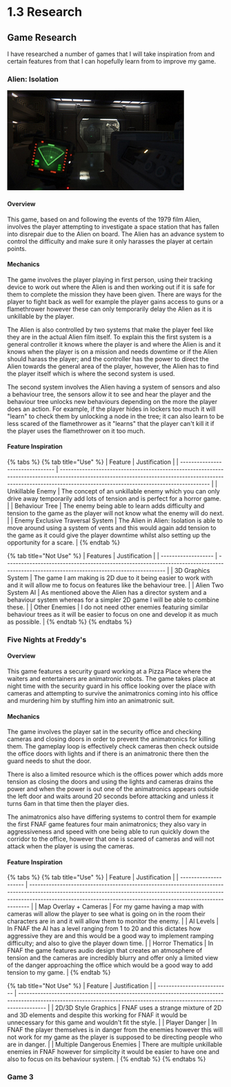 # 1.3 Research

## Game Research

I have researched a number of games that I will take inspiration from and certain features from that I can hopefully learn from to improve my game.

### Alien: Isolation

![A screenshot of the player tracking the Alien.](<../.gitbook/assets/image (2).png>)

#### Overview

This game, based on and following the events of the 1979 film Alien, involves the player attempting to investigate a space station that has fallen into disrepair due to the Alien on board. The Alien has an advance system to control the difficulty and make sure it only harasses the player at certain points.

#### Mechanics

The game involves the player playing in first person, using their tracking device to work out where the Alien is and then working out if it is safe for them to complete the mission they have been given. There are ways for the player to fight back as well for example the player gains access to guns or a flamethrower however these can only temporarily delay the Alien as it is unkillable by the player.

The Alien is also controlled by two systems that make the player feel like they are in the actual Alien film itself. To explain this the first system is a general controller it knows where the player is and where the Alien is and it knows when the player is on a mission and needs downtime or if the Alien should harass the player; and the controller has the power to direct the Alien towards the general area of the player, however, the Alien has to find the player itself which is where the second system is used.

The second system involves the Alien having a system of sensors and also a behaviour tree, the sensors allow it to see and hear the player and the behaviour tree unlocks new behaviours depending on the more the player does an action. For example, if the player hides in lockers too much it will "learn" to check them by unlocking a node in the tree; it can also learn to be less scared of the flamethrower as it "learns" that the player can't kill it if the player uses the flamethrower on it too much.

#### Feature Inspiration

{% tabs %}
{% tab title="Use" %}
| Feature                          | Justification                                                                                                                                                                                                      |
| -------------------------------- | ------------------------------------------------------------------------------------------------------------------------------------------------------------------------------------------------------------------ |
| Unkillable Enemy                 | The concept of an unkillable enemy which you can only drive away temporarily add lots of tension and is perfect for a horror game.                                                                                 |
| Behaviour Tree                   | The enemy being able to learn adds difficulty and tension to the game as the player will not know what the enemy will do next.                                                                                     |
| Enemy Exclusive Traversal System | The Alien in Alien: Isolation is able to move around using a system of vents and this would again add tension to the game as it could give the player downtime whilst also setting up the opportunity for a scare. |
{% endtab %}

{% tab title="Not Use" %}
| Features            | Justification                                                                                                                            |
| ------------------- | ---------------------------------------------------------------------------------------------------------------------------------------- |
| 3D Graphics System  | The game I am making is 2D due to it being easier to work with and it will allow me to focus on features like the behaviour tree.        |
| Alien Two System AI | As mentioned above the Alien has a director system and a behaviour system whereas for a simpler 2D game I will be able to combine these. |
| Other Enemies       | I do not need other enemies featuring similar behaviour trees as it will be easier to focus on one and develop it as much as possible.   |
{% endtab %}
{% endtabs %}

### Five Nights at Freddy's



#### Overview

This game features a security guard working at a Pizza Place where the waiters and entertainers are animatronic robots. The game takes place at night time with the security guard in his office looking over the place with cameras and attempting to survive the animatronics coming into his office and murdering him by stuffing him into an animatronic suit.

#### Mechanics

The game involves the player sat in the security office and checking cameras and closing doors in order to prevent the animatronics for killing them. The gameplay loop is effectively check cameras then check outside the office doors with lights and if there is an animatronic there then the guard needs to shut the door.&#x20;

There is also a limited resource which is the offices power which adds more tension as closing the doors and using the lights and cameras drains the power and when the power is out one of the animatronics appears outside the left door and waits around 20 seconds before attacking and unless it turns 6am in that time then the player dies.

The animatronics also have differing systems to control them for example the first FNAF game features four main animatronics; they also vary in aggressiveness and speed with one being able to run quickly down the corridor to the office, however that one is scared of cameras and will not attack when the player is using the cameras.

#### Feature Inspiration

{% tabs %}
{% tab title="Use" %}
| Feature               | Justification                                                                                                                                                                                                                              |
| --------------------- | ------------------------------------------------------------------------------------------------------------------------------------------------------------------------------------------------------------------------------------------ |
| Map Overlay + Cameras | For my game having a map with cameras will allow the player to see what is going on in the room their characters are in and it will allow them to monitor the enemy.                                                                       |
| AI Levels             | In FNAF the AI has a level ranging from 1 to 20 and this dictates how aggressive they are and this would be a good way to implement ramping difficulty; and also to give the player down time.                                             |
| Horror Thematics      | In FNAF the game features audio design that creates an atmosphere of tension and the cameras are incredibly blurry and offer only a limited view of the danger approaching the office which would be a good way to add tension to my game. |
{% endtab %}

{% tab title="Not Use" %}
| Feature                    | Justification                                                                                                                                                          |
| -------------------------- | ---------------------------------------------------------------------------------------------------------------------------------------------------------------------- |
| 2D/3D Style Graphics       | FNAF uses a strange mixture of 2D and 3D elements and despite this working for FNAF it would be unnecessary for this game and wouldn't fit the style.                  |
| Player Danger              | In FNAF the player themselves is in danger from the enemies however this will not work for my game as the player is supposed to be directing people who are in danger. |
| Multiple Dangerous Enemies | There are multiple unkillable enemies in FNAF however for simplicity it would be easier to have one and also to focus on its behaviour system.                         |
{% endtab %}
{% endtabs %}

### Game 3
